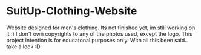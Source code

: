 # SuitUp-Clothing-Website
Website designed for men's clothing. Its not finished yet, im still working on it :) I don't own copyrights to any of the photos used, except the logo. This project intention is for educatonal purposes only. With all this been said.. take a look :D

